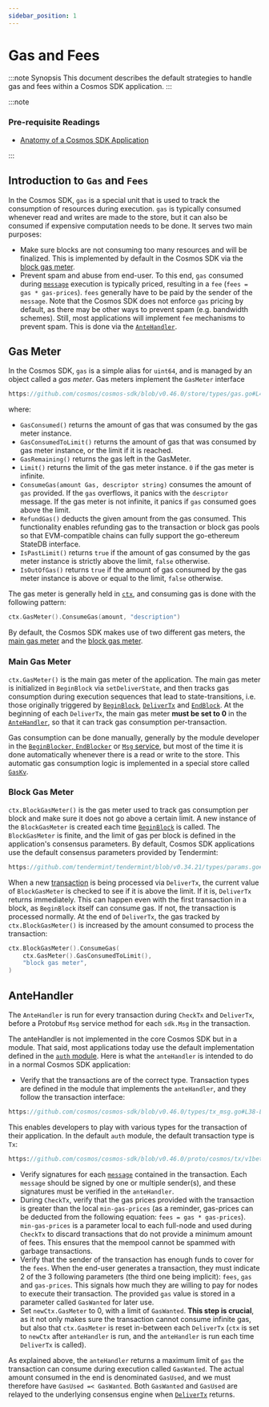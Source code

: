```yaml
---
sidebar_position: 1
---
```


# Gas and Fees

:::note Synopsis
This document describes the default strategies to handle gas and fees within a Cosmos SDK application.
:::

:::note

### Pre-requisite Readings

* [Anatomy of a Cosmos SDK Application](./00-app-anatomy.md)

:::

## Introduction to `Gas` and `Fees`

In the Cosmos SDK, `gas` is a special unit that is used to track the consumption of resources during execution. `gas` is typically consumed whenever read and writes are made to the store, but it can also be consumed if expensive computation needs to be done. It serves two main purposes:

* Make sure blocks are not consuming too many resources and will be finalized. This is implemented by default in the Cosmos SDK via the [block gas meter](#block-gas-meter).
* Prevent spam and abuse from end-user. To this end, `gas` consumed during [`message`](../building-modules/02-messages-and-queries.md#messages) execution is typically priced, resulting in a `fee` (`fees = gas * gas-prices`). `fees` generally have to be paid by the sender of the `message`. Note that the Cosmos SDK does not enforce `gas` pricing by default, as there may be other ways to prevent spam (e.g. bandwidth schemes). Still, most applications will implement `fee` mechanisms to prevent spam. This is done via the [`AnteHandler`](#antehandler).

## Gas Meter

In the Cosmos SDK, `gas` is a simple alias for `uint64`, and is managed by an object called a _gas meter_. Gas meters implement the `GasMeter` interface

```go reference
https://github.com/cosmos/cosmos-sdk/blob/v0.46.0/store/types/gas.go#L40-L51
```

where:

* `GasConsumed()` returns the amount of gas that was consumed by the gas meter instance.
* `GasConsumedToLimit()` returns the amount of gas that was consumed by gas meter instance, or the limit if it is reached.
* `GasRemaining()` returns the gas left in the GasMeter.
* `Limit()` returns the limit of the gas meter instance. `0` if the gas meter is infinite.
* `ConsumeGas(amount Gas, descriptor string)` consumes the amount of `gas` provided. If the `gas` overflows, it panics with the `descriptor` message. If the gas meter is not infinite, it panics if `gas` consumed goes above the limit.
* `RefundGas()` deducts the given amount from the gas consumed. This functionality enables refunding gas to the transaction or block gas pools so that EVM-compatible chains can fully support the go-ethereum StateDB interface.
* `IsPastLimit()` returns `true` if the amount of gas consumed by the gas meter instance is strictly above the limit, `false` otherwise.
* `IsOutOfGas()` returns `true` if the amount of gas consumed by the gas meter instance is above or equal to the limit, `false` otherwise.

The gas meter is generally held in [`ctx`](../core/02-context.md), and consuming gas is done with the following pattern:

```go
ctx.GasMeter().ConsumeGas(amount, "description")
```

By default, the Cosmos SDK makes use of two different gas meters, the [main gas meter](#main-gas-metter) and the [block gas meter](#block-gas-meter).

### Main Gas Meter

`ctx.GasMeter()` is the main gas meter of the application. The main gas meter is initialized in `BeginBlock` via `setDeliverState`, and then tracks gas consumption during execution sequences that lead to state-transitions, i.e. those originally triggered by [`BeginBlock`](../core/00-baseapp.md#beginblock), [`DeliverTx`](../core/00-baseapp.md#delivertx) and [`EndBlock`](../core/00-baseapp.md#endblock). At the beginning of each `DeliverTx`, the main gas meter **must be set to 0** in the [`AnteHandler`](#antehandler), so that it can track gas consumption per-transaction.

Gas consumption can be done manually, generally by the module developer in the [`BeginBlocker`, `EndBlocker`](../building-modules/05-beginblock-endblock.md) or [`Msg` service](../building-modules/03-msg-services.md), but most of the time it is done automatically whenever there is a read or write to the store. This automatic gas consumption logic is implemented in a special store called [`GasKv`](../core/04-store.md#gaskv-store).

### Block Gas Meter

`ctx.BlockGasMeter()` is the gas meter used to track gas consumption per block and make sure it does not go above a certain limit. A new instance of the `BlockGasMeter` is created each time [`BeginBlock`](../core/00-baseapp.md#beginblock) is called. The `BlockGasMeter` is finite, and the limit of gas per block is defined in the application's consensus parameters. By default, Cosmos SDK applications use the default consensus parameters provided by Tendermint:

```go reference
https://github.com/tendermint/tendermint/blob/v0.34.21/types/params.go#L24-L65
```

When a new [transaction](../core/01-transactions.md) is being processed via `DeliverTx`, the current value of `BlockGasMeter` is checked to see if it is above the limit. If it is, `DeliverTx` returns immediately. This can happen even with the first transaction in a block, as `BeginBlock` itself can consume gas. If not, the transaction is processed normally. At the end of `DeliverTx`, the gas tracked by `ctx.BlockGasMeter()` is increased by the amount consumed to process the transaction:

```go
ctx.BlockGasMeter().ConsumeGas(
	ctx.GasMeter().GasConsumedToLimit(),
	"block gas meter",
)
```

## AnteHandler

The `AnteHandler` is run for every transaction during `CheckTx` and `DeliverTx`, before a Protobuf `Msg` service method for each `sdk.Msg` in the transaction. 

The anteHandler is not implemented in the core Cosmos SDK but in a module. That said, most applications today use the default implementation defined in the [`auth` module](https://github.com/cosmos/cosmos-sdk/tree/main/x/auth). Here is what the `anteHandler` is intended to do in a normal Cosmos SDK application:

* Verify that the transactions are of the correct type. Transaction types are defined in the module that implements the `anteHandler`, and they follow the transaction interface:

```go reference
https://github.com/cosmos/cosmos-sdk/blob/v0.46.0/types/tx_msg.go#L38-L46
```

  This enables developers to play with various types for the transaction of their application. In the default `auth` module, the default transaction type is `Tx`: 

```protobuf reference
https://github.com/cosmos/cosmos-sdk/blob/v0.46.0/proto/cosmos/tx/v1beta1/tx.proto#L13-L26
```

* Verify signatures for each [`message`](../building-modules/02-messages-and-queries.md#messages) contained in the transaction. Each `message` should be signed by one or multiple sender(s), and these signatures must be verified in the `anteHandler`.
* During `CheckTx`, verify that the gas prices provided with the transaction is greater than the local `min-gas-prices` (as a reminder, gas-prices can be deducted from the following equation: `fees = gas * gas-prices`). `min-gas-prices` is a parameter local to each full-node and used during `CheckTx` to discard transactions that do not provide a minimum amount of fees. This ensures that the mempool cannot be spammed with garbage transactions.
* Verify that the sender of the transaction has enough funds to cover for the `fees`. When the end-user generates a transaction, they must indicate 2 of the 3 following parameters (the third one being implicit): `fees`, `gas` and `gas-prices`. This signals how much they are willing to pay for nodes to execute their transaction. The provided `gas` value is stored in a parameter called `GasWanted` for later use.
* Set `newCtx.GasMeter` to 0, with a limit of `GasWanted`. **This step is crucial**, as it not only makes sure the transaction cannot consume infinite gas, but also that `ctx.GasMeter` is reset in-between each `DeliverTx` (`ctx` is set to `newCtx` after `anteHandler` is run, and the `anteHandler` is run each time `DeliverTx` is called).

As explained above, the `anteHandler` returns a maximum limit of `gas` the transaction can consume during execution called `GasWanted`. The actual amount consumed in the end is denominated `GasUsed`, and we must therefore have `GasUsed =< GasWanted`. Both `GasWanted` and `GasUsed` are relayed to the underlying consensus engine when [`DeliverTx`](../core/00-baseapp.md#delivertx) returns.
